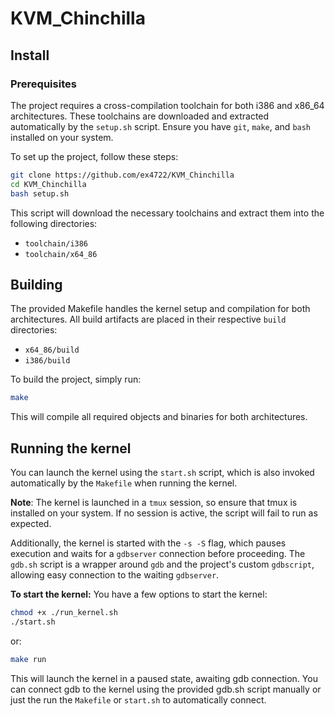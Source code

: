 # KVM_Chinchilla 


## Install 
### Prerequisites
The project requires a cross-compilation toolchain for both i386 and x86_64 architectures. These toolchains are downloaded and extracted automatically by the `setup.sh` script. Ensure you have `git`, `make`, and `bash` installed on your system.

To set up the project, follow these steps:
```bash 
git clone https://github.com/ex4722/KVM_Chinchilla
cd KVM_Chinchilla
bash setup.sh
```

This script will download the necessary toolchains and extract them into the following directories:
- `toolchain/i386`
- `toolchain/x64_86`

## Building 

The provided Makefile handles the kernel setup and compilation for both architectures. All build artifacts are placed in their respective `build` directories:
- `x64_86/build`
- `i386/build`

To build the project, simply run:
```bash 
make
```
This will compile all required objects and binaries for both architectures.

## Running the kernel
You can launch the kernel using the `start.sh` script, which is also invoked automatically by the `Makefile` when running the kernel.

**Note**: The kernel is launched in a `tmux` session, so ensure that tmux is installed on your system. If no session is active, the script will fail to run as expected.

Additionally, the kernel is started with the `-s -S` flag, which pauses execution and waits for a `gdbserver` connection before proceeding. The `gdb.sh` script is a wrapper around `gdb` and the project's custom `gdbscript`, allowing easy connection to the waiting `gdbserver`.

**To start the kernel:**
You have a few options to start the kernel:
```bash 
chmod +x ./run_kernel.sh
./start.sh
```
or: 
```bash 
make run
```
This will launch the kernel in a paused state, awaiting gdb connection. You can connect gdb to the kernel using the provided gdb.sh script manually or just the run the `Makefile` or `start.sh` to automatically connect.
